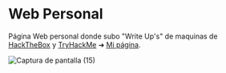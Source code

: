# Web Personal
Página Web personal donde subo "Write Up's" de maquinas de [HackTheBox](https://www.hackthebox.eu/) y [TryHackMe](https://tryhackme.com/) ➜ [Mi página](https://wackyhacker.github.io).

![Captura de pantalla (15)](https://user-images.githubusercontent.com/69093629/131372775-70c8ede0-397c-46cf-ac93-75d4276c69c2.png)



